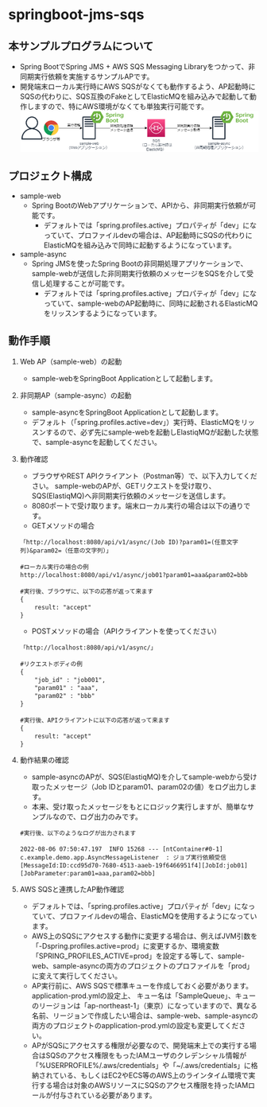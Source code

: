# springboot-jms-sqs
## 本サンプルプログラムについて
* Spring BootでSpring JMS + AWS SQS Messaging Libraryをつかって、非同期実行依頼を実施するサンプルAPです。
* 開発端末ローカル実行時にAWS SQSがなくても動作するよう、AP起動時にSQSの代わりに、SQS互換のFakeとしてElasticMQを組み込みで起動して動作しますので、特にAWS環境がなくても単独実行可能です。
![構成](img/springboot-jms-sqs.png)
## プロジェクト構成
* sample-web
    * Spring BootのWebアプリケーションで、APIから、非同期実行依頼が可能です。
        * デフォルトでは「spring.profiles.active」プロパティが「dev」になっていて、プロファイルdevの場合は、AP起動時にSQSの代わりにElasticMQを組み込みで同時に起動するようになっています。
* sample-async
    * Spring JMSを使ったSpring Bootの非同期処理アプリケーションで、sample-webが送信した非同期実行依頼のメッセージをSQSを介して受信し処理することが可能です。
        * デフォルトでは「spring.profiles.active」プロパティが「dev」になっていて、sample-webのAP起動時に、同時に起動されるElasticMQをリッスンするようになっています。

## 動作手順
1. Web AP（sample-web）の起動
    * sample-webをSpringBoot Applicationとして起動します。    

1. 非同期AP（sample-async）の起動
    * sample-asyncをSpringBoot Applicationとして起動します。
    * デフォルト（「spring.profiles.active=dev」）実行時、ElasticMQをリッスンするので、必ず先にsample-webを起動しElastiqMQが起動した状態で、sample-asyncを起動してください。

1. 動作確認
    * ブラウザやREST APIクライアント（Postman等）で、以下入力してください。 sample-webのAPが、GETリクエストを受け取り、SQS(ElastiqMQ)へ非同期実行依頼のメッセージを送信します。
    * 8080ポートで受け取ります。端末ローカル実行の場合は以下の通りです。
    * GETメソッドの場合
    ```
    「http://localhost:8080/api/v1/async/(Job ID)?param01=(任意文字列)&param02=（任意の文字列）」

    #ローカル実行の場合の例
    http://localhost:8080/api/v1/async/job01?param01=aaa&param02=bbb

    #実行後、ブラウザに、以下の応答が返って来ます
    {
        result: "accept"
    }    
    ```
    * POSTメソッドの場合（APIクライアントを使ってください）
    ```
   「http://localhost:8080/api/v1/async/」

    #リクエストボディの例
    {
        "job_id" : "job001",
        "param01" : "aaa",
        "param02" : "bbb"
    }
    
    #実行後、APIクライアントに以下の応答が返って来ます
    {
        result: "accept"
    }    
    ``` 
1. 動作結果の確認
    * sample-asyncのAPが、SQS(ElastiqMQ)を介してsample-webから受け取ったメッセージ（Job IDとparam01、param02の値）をログ出力します。
    * 本来、受け取ったメッセージをもとにロジック実行しますが、簡単なサンプルなので、ログ出力のみです。
    ```
    #実行後、以下のようなログが出力されます

    2022-08-06 07:50:47.197  INFO 15268 --- [ntContainer#0-1] c.example.demo.app.AsyncMessageListener  : ジョブ実行依頼受信[MessageId:ID:ccd95d70-7680-4513-aaeb-19f6466951f4][JobId:job01][JobParameter:param01=aaa,param02=bbb]
    ```    
1. AWS SQSと連携したAP動作確認
    * デフォルトでは、「spring.profiles.active」プロパティが「dev」になっていて、プロファイルdevの場合、ElasticMQを使用するようになっています。 
    * AWS上のSQSにアクセスする動作に変更する場合は、例えばJVM引数を「-Dspring.profiles.active=prod」に変更するか、環境変数「SPRING_PROFILES_ACTIVE=prod」を設定する等して、sample-web、sample-asyncの両方のプロジェクトのプロファイルを「prod」に変えて実行してください。    
    * AP実行前に、AWS SQSで標準キューを作成しておく必要があります。application-prod.ymlの設定上、 キュー名は「SampleQueue」、キューのリージョンは「ap-northeast-1」（東京）になっていますので、異なる名前、リージョンで作成したい場合は、sample-web、sample-asyncの両方のプロジェクトのapplication-prod.ymlの設定も変更してください。
    * APがSQSにアクセスする権限が必要なので、開発端末上での実行する場合はSQSのアクセス権限をもったIAMユーザのクレデンシャル情報が「%USERPROFILE%/.aws/credentials」や「~/.aws/credentials」に格納されている、もしくはEC2やECS等のAWS上のラインタイム環境で実行する場合は対象のAWSリソースにSQSのアクセス権限を持ったIAMロールが付与されている必要があります。



